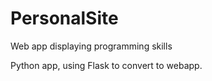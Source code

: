# PersonalSite

Web app displaying programming skills

Python app, using Flask to convert to webapp.
